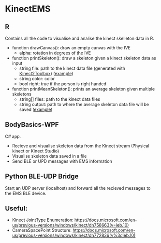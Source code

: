 # KinectEMS

## R
Contains all the code to visualise and analise the kinect skelleton data in R.
* function drawCanvas(): draw an empty canvas with the IVE 
  * alpha: rotation in degrees of the IVE
* function printSkeleton(): draw a skeleton given a kinect skeleton data as input
  * string file: path to the kinect data file (generated with [Kinect2Toolbox](https://github.com/xiaozhuchacha/Kinect2Toolbox)) ([example](https://github.com/snavas/KinectEMS/blob/master/R/data/P17S1Q1.txt))
  * string color: color
  * bool right: true if the person is right handed 
* function printMeanSkeleton(): prints an average skeleton given multiple skeletons
  * string[] files: path to the kinect data files
  * string output: path to where the average skeleton data file will be saved ([example](https://github.com/snavas/KinectEMS/blob/master/R/output/test.txt))

## BodyBasics-WPF
C# app. 
 - Recieve and visualise skeleton data from the Kinect stream (Physical kinect or Kinect Studio)
 - Visualise skeleton data saved in a file
 - Send BLE or UPD messages with EMS information
 
 ## Python BLE-UDP Bridge
 Start an UDP server (localhost) and forward all the recieved messages to the EMS BLE device.
 
 ## Useful:
 * Kinect JointType Enumeration: https://docs.microsoft.com/en-us/previous-versions/windows/kinect/dn758663(v=ieb.10)
 * CameraSpacePoint Structure: https://docs.microsoft.com/en-us/previous-versions/windows/kinect/dn772836(v%3dieb.10)
 
